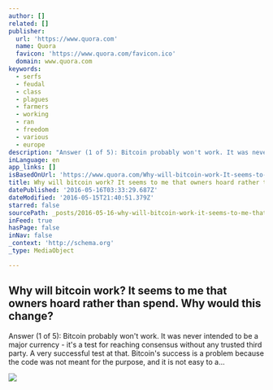 ```yaml
---
author: []
related: []
publisher:
  url: 'https://www.quora.com'
  name: Quora
  favicon: 'https://www.quora.com/favicon.ico'
  domain: www.quora.com
keywords:
  - serfs
  - feudal
  - class
  - plagues
  - farmers
  - working
  - ran
  - freedom
  - various
  - europe
description: "Answer (1 of 5): Bitcoin probably won't work. It was never intended to be a major currency - it's a test for reaching consensus without any trusted third party. A very successful test at that. Bitcoin's success is a problem because the code was not meant for the purpose, and it is not easy to a..."
inLanguage: en
app_links: []
isBasedOnUrl: 'https://www.quora.com/Why-will-bitcoin-work-It-seems-to-me-that-owners-hoard-rather-than-spend-Why-would-this-change'
title: Why will bitcoin work? It seems to me that owners hoard rather than spend. Why would this change?
datePublished: '2016-05-16T03:33:29.687Z'
dateModified: '2016-05-15T21:40:51.379Z'
starred: false
sourcePath: _posts/2016-05-16-why-will-bitcoin-work-it-seems-to-me-that-owners-hoard-rath.md
inFeed: true
hasPage: false
inNav: false
_context: 'http://schema.org'
_type: MediaObject

---
```

<article style=""><h1>Why will bitcoin work? It seems to me that owners hoard rather than spend. Why would this change?</h1><p>Answer (1 of 5): Bitcoin probably won't work. It was never intended to be a major currency - it's a test for reaching consensus without any trusted third party. A very successful test at that. Bitcoin's success is a problem because the code was not meant for the purpose, and it is not easy to a...</p><img src="https://qsf.is.quoracdn.net/-images.new_grid.fb_share_default.pnge6dde9cfa6e03c43.png" /></article>